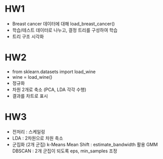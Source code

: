 # HW1
- Breast cancer 데이터에 대해 load_breast_cancer()
- 학습/테스트 데이터로 나누고, 결정 트리를 구성하여 학습
- 트리 구조 시각화


# HW2
- from sklearn.datasets import load_wine
- wine = load_wine()
- 정규화
- 차원 2개로 축소 (PCA, LDA 각각 수행)
- 결과를 차트로 표시

# HW3
- 전처리 : 스케일링
- LDA : 2차원으로 차원 축소
- 군집화 (2개 군집)
    k-Means
    Mean Shift : estimate_bandwidth 활용
    GMM
    DBSCAN : 2개 군집이 되도록 eps, min_samples 조정
